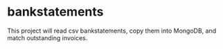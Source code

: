 # bankstatements
This project will read csv bankstatements, copy them into MongoDB, and match outstanding invoices.
